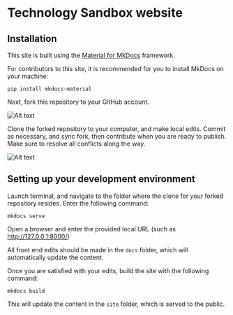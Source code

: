 # Technology Sandbox website

## Installation

This site is built using the [Material for MkDocs](https://squidfunk.github.io/mkdocs-material/getting-started/) framework. 

For contributors to this site, it is recommended for you to install MkDocs on your machine:

```
pip install mkdocs-material
```

Next, fork this repository to your GitHub account.

![Alt text](images/fork1.jpg)

Clone the forked repository to your computer, and make local edits. Commit as necessary, and sync fork, then contribute when you are ready to publish. Make sure to resolve all conflicts along the way.

![Alt text](images/fork2.jpg)

## Setting up your development environment

Launch terminal, and navigate to the folder where the clone for your forked repository resides. Enter the following command:

```
mkdocs serve
```

Open a browser and enter the provided local URL (such as http://127.0.0.1:8000/)

All front end edits should be made in the `docs` folder, which will automatically update the content. 

Once you are satisfied with your edits, build the site with the following command:

```
mkdocs build
```
This will update the content in the `site` folder, which is served to the public.

